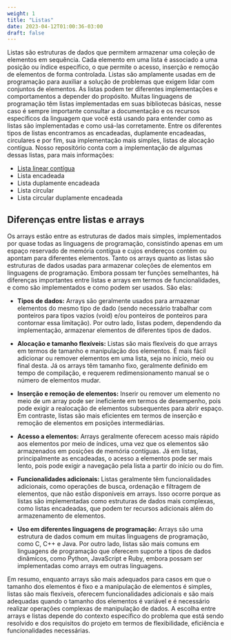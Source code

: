 ```yaml
---
weight: 1
title: "Listas"
date: 2023-04-12T01:00:36-03:00
draft: false
---
```


Listas são estruturas de dados que permitem armazenar uma coleção de elementos em sequência. Cada elemento em uma lista é associado a uma posição ou índice específico, o que permite o acesso, inserção e remoção de elementos de forma controlada. Listas são amplamente usadas em de programação para auxiliar a solução de problemas que exigem lidar com conjuntos de elementos. As listas podem ter diferentes implementações e comportamentos a depender do propósito. Muitas linguagens de programação têm listas implementadas em suas bibliotecas básicas, nesse caso é sempre importante consultar a documentação e os recursos específicos da linguagem que você está usando para entender como as listas são implementadas e como usá-las corretamente. Entre os diferentes tipos de listas encontramos as encadeadas, duplamente encadeadas, circulares e por fim, sua implementação mais simples, listas de alocação contígua.
Nosso repositório conta com a implementação de algumas dessas listas, para mais informações:

- [Lista linear contígua](/c_estruturas_de_dados/a_listas/a_lista_linear_contigua/)
- Lista encadeada
- Lista duplamente encadeada
- Lista circular
- Lista circular duplamente encadeada

## Diferenças entre listas e arrays

Os arrays estão entre as estruturas de dados mais simples, implementados por quase todas as linguagens de programação, consistindo apenas em um espaço reservado de memória contígua e cujos endereços contém ou apontam para diferentes elementos. Tanto os arrays quanto as listas são estruturas de dados usadas para armazenar coleções de elementos em linguagens de programação. Embora possam ter funções semelhantes, há diferenças importantes entre listas e arrays em termos de funcionalidades, e como são implementados e como podem ser usados. São elas:

- **Tipos de dados:** Arrays são geralmente usados para armazenar elementos do mesmo tipo de dado (sendo necessário trabalhar com ponteiros para tipos vazios (void) e/ou ponteiros de ponteiros para contornar essa limitação). Por outro lado, listas podem, dependendo da implementação, armazenar elementos de diferentes tipos de dados.

- **Alocação e tamanho flexíveis:** Listas são mais flexíveis do que arrays em termos de tamanho e manipulação dos elementos. É mais fácil adicionar ou remover elementos em uma lista, seja no início, meio ou final desta. Já os arrays têm tamanho fixo, geralmente definido em tempo de compilação, e requerem redimensionamento manual se o número de elementos mudar.

- **Inserção e remoção de elementos:** Inserir ou remover um elemento no meio de um array pode ser ineficiente em termos de desempenho, pois pode exigir a realocação de elementos subsequentes para abrir espaço. Em contraste, listas são mais eficientes em termos de inserção e remoção de elementos em posições intermediárias.

- **Acesso a elementos:** Arrays geralmente oferecem acesso mais rápido aos elementos por meio de índices, uma vez que os elementos são armazenados em posições de memória contíguas. Já em listas, principalmente as encadeadas, o acesso a elementos pode ser mais lento, pois pode exigir a navegação pela lista a partir do início ou do fim.

- **Funcionalidades adicionais:** Listas geralmente têm funcionalidades adicionais, como operações de busca, ordenação e filtragem de elementos, que não estão disponíveis em arrays. Isso ocorre porque as listas são implementadas como estruturas de dados mais complexas, como listas encadeadas, que podem ter recursos adicionais além do armazenamento de elementos.

- **Uso em diferentes linguagens de programação:** Arrays são uma estrutura de dados comum em muitas linguagens de programação, como C, C++ e Java. Por outro lado, listas são mais comuns em linguagens de programação que oferecem suporte a tipos de dados dinâmicos, como Python, JavaScript e Ruby, embora possam ser implementadas como arrays em outras linguagens.

Em resumo, enquanto arrays são mais adequados para casos em que o tamanho dos elementos é fixo e a manipulação de elementos é simples, listas são mais flexíveis, oferecem funcionalidades adicionais e são mais adequadas quando o tamanho dos elementos é variável e é necessário realizar operações complexas de manipulação de dados. A escolha entre arrays e listas depende do contexto específico do problema que está sendo resolvido e dos requisitos do projeto em termos de flexibilidade, eficiência e funcionalidades necessárias.